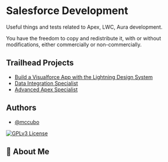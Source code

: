 # Salesforce Development
Useful things and tests related to Apex, LWC, Aura development.

You have the freedom to copy and redistribute it, with or without modifications, either commercially or non-commercially.

## Trailhead Projects
- [Build a Visualforce App with the Lightning Design System](https://github.com/McCubo/lwc_dev/tree/visualforce-slds)
- [Data Integration Specialist](https://github.com/McCubo/lwc_dev/tree/superbadge/data-integration-specialist)
- [Advanced Apex Specialist](https://github.com/McCubo/lwc_dev/tree/superbadge/advanced_apex_specialist)
## Authors

- [@mccubo](https://www.github.com/mccubo)


[![GPLv3 License](https://img.shields.io/badge/License-GPL%20v3-yellow.svg)](https://opensource.org/licenses/)


## 🚀 About Me

